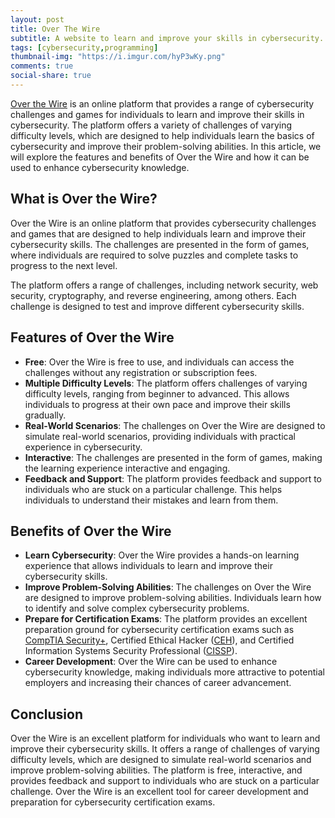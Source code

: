 ```yaml
---
layout: post
title: Over The Wire
subtitle: A website to learn and improve your skills in cybersecurity.
tags: [cybersecurity,programming]
thumbnail-img: "https://i.imgur.com/hyP3wKy.png"
comments: true
social-share: true
---
```


[Over the Wire](https://overthewire.org/wargames/) is an online platform that provides a range of cybersecurity challenges and games for individuals to learn and improve their skills in cybersecurity. The platform offers a variety of challenges of varying difficulty levels, which are designed to help individuals learn the basics of cybersecurity and improve their problem-solving abilities. In this article, we will explore the features and benefits of Over the Wire and how it can be used to enhance cybersecurity knowledge.

## What is Over the Wire?

Over the Wire is an online platform that provides cybersecurity challenges and games that are designed to help individuals learn and improve their cybersecurity skills. The challenges are presented in the form of games, where individuals are required to solve puzzles and complete tasks to progress to the next level.

The platform offers a range of challenges, including network security, web security, cryptography, and reverse engineering, among others. Each challenge is designed to test and improve different cybersecurity skills.

## Features of Over the Wire

 - **Free**: Over the Wire is free to use, and individuals can access the challenges without any registration or subscription fees.
 - **Multiple Difficulty Levels**: The platform offers challenges of varying difficulty levels, ranging from beginner to advanced. This allows individuals to progress at their own pace and improve their skills gradually.
 - **Real-World Scenarios**: The challenges on Over the Wire are designed to simulate real-world scenarios, providing individuals with practical experience in cybersecurity.
 - **Interactive**: The challenges are presented in the form of games, making the learning experience interactive and engaging.
 - **Feedback and Support**: The platform provides feedback and support to individuals who are stuck on a particular challenge. This helps individuals to understand their mistakes and learn from them.

## Benefits of Over the Wire

 - **Learn Cybersecurity**: Over the Wire provides a hands-on learning experience that allows individuals to learn and improve their cybersecurity skills.
 - **Improve Problem-Solving Abilities**: The challenges on Over the Wire are designed to improve problem-solving abilities. Individuals learn how to identify and solve complex cybersecurity problems.
 - **Prepare for Certification Exams**: The platform provides an excellent preparation ground for cybersecurity certification exams such as [CompTIA Security+](https://www.comptia.org/es/certificaciones/security), Certified Ethical Hacker ([CEH](https://www.eccouncil.org/train-certify/certified-ethical-hacker-ceh/)), and Certified Information Systems Security Professional ([CISSP](https://www.isc2.org/Certifications/CISSP)).
 - **Career Development**: Over the Wire can be used to enhance cybersecurity knowledge, making individuals more attractive to potential employers and increasing their chances of career advancement.

## Conclusion

Over the Wire is an excellent platform for individuals who want to learn and improve their cybersecurity skills. It offers a range of challenges of varying difficulty levels, which are designed to simulate real-world scenarios and improve problem-solving abilities. The platform is free, interactive, and provides feedback and support to individuals who are stuck on a particular challenge. Over the Wire is an excellent tool for career development and preparation for cybersecurity certification exams.
